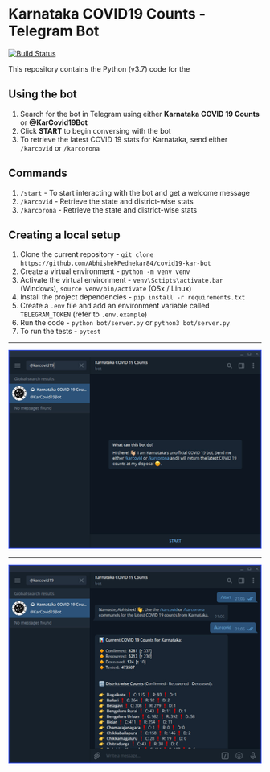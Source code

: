 # Karnataka COVID19 Counts - Telegram Bot

[![Build Status](https://travis-ci.org/AbhishekPednekar84/covid19-kar-bot.svg?branch=master)](https://travis-ci.org/AbhishekPednekar84/covid19-kar-bot)

This repository contains the Python (v3.7) code for the

## Using the bot

1. Search for the bot in Telegram using either **Karnataka COVID 19 Counts** or **@KarCovid19Bot**
2. Click **START** to begin conversing with the bot
3. To retrieve the latest COVID 19 stats for Karnataka, send either `/karcovid` or `/karcorona`

## Commands
1. `/start` - To start interacting with the bot and get a welcome message
2. `/karcovid` - Retrieve the state and district-wise stats
3. `/karcorona` - Retrieve the state and district-wise stats

## Creating a local setup

1. Clone the current repository - `git clone https://github.com/AbhishekPednekar84/covid19-kar-bot`
2. Create a virtual environment - `python -m venv venv`
3. Activate the virtual environment - `venv\Sctipts\activate.bar` (Windows), `source venv/bin/activate` (OSx / Linux)
4. Install the project dependencies - `pip install -r requirements.txt`
5. Create a `.env` file and add an environment variable called `TELEGRAM_TOKEN` (refer to `.env.example`)
6. Run the code - `python bot/server.py` or `python3 bot/server.py`
7. To run the tests - `pytest`

---

<p align="center"><img src="https://github.com/AbhishekPednekar84/covid19-kar-bot/blob/master/images/bot1.jpg" alt="Bot1"></p>

---

<p align="center"><img src="https://github.com/AbhishekPednekar84/covid19-kar-bot/blob/master/images/bot2.jpg" alt="Bot2"></p>
